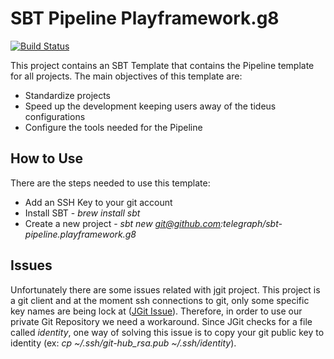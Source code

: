 
# SBT Pipeline Playframework.g8 

[![Build Status](https://jenkins-prod.api-platforms.telegraph.co.uk/job/Pipeline/job/sbt-pipeline-playframework.g8%20Pipeline/badge/icon)](https://jenkins-prod.api-platforms.telegraph.co.uk/job/Pipeline/job/sbt-pipeline-playframework.g8%20Pipeline/)

This project contains an SBT Template that contains the Pipeline template for all projects.
The main objectives of this template are:
 * Standardize projects
 * Speed up the development keeping users away of the tideus configurations
 * Configure the tools needed for the Pipeline

## How to Use
There are the steps needed to use this template:
 * Add an SSH Key to your git account
 * Install SBT - *brew install sbt*
 * Create a new project - *sbt new git@github.com:telegraph/sbt-pipeline.playframework.g8*

## Issues
Unfortunately there are some issues related with jgit project. This project is a git client and at the moment ssh connections  to git, only some specific key names are being lock at ([JGit Issue](https://github.com/eclipse/jgit/blob/master/org.eclipse.jgit/src/org/eclipse/jgit/transport/JschConfigSessionFactory.java#L323)).
Therefore, in order to use our private Git Repository we need a workaround. Since JGit checks for a file called *identity*, one way of solving this issue is to copy your git public key to identity (ex: *cp ~/.ssh/git-hub_rsa.pub ~/.ssh/identity*).  

